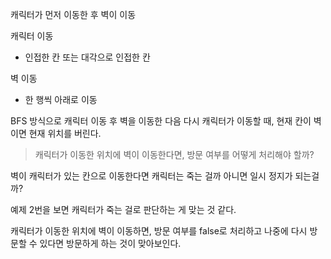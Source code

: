 캐릭터가 먼저 이동한 후 벽이 이동

캐릭터 이동

- 인접한 칸 또는 대각으로 인접한 칸

벽 이동

- 한 행씩 아래로 이동

BFS 방식으로 캐릭터 이동 후 벽을 이동한 다음 다시 캐릭터가 이동할 때, 현재 칸이 벽이면 현재 위치를 버린다.

> 캐릭터가 이동한 위치에 벽이 이동한다면, 방문 여부를 어떻게 처리해야 할까?

벽이 캐릭터가 있는 칸으로 이동한다면 캐릭터는 죽는 걸까 아니면 일시 정지가 되는걸까?

예제 2번을 보면 캐릭터가 죽는 걸로 판단하는 게 맞는 것 같다.

캐릭터가 이동한 위치에 벽이 이동하면, 방문 여부를 false로 처리하고 나중에 다시 방문할 수 있다면 방문하게 하는 것이 맞아보인다.

